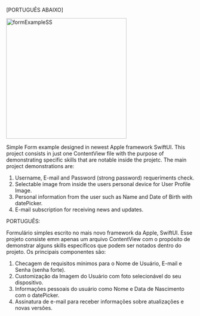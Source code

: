 [PORTUGUÊS ABAIXO]

<img width="322" alt="formExampleSS" src="https://github.com/marcelodeabreu/form-exemple-ios/assets/109244891/fce246c5-34fc-49da-8ab6-cccc09965af1">


Simple Form example designed in newest Apple framework SwiftUI. This project consists in just one ContentView file with the purpose of demonstrating specific skills that are notable inside the projetc.
The main project demonstrations are:
1.  Username, E-mail and Password (strong password) requeriments check.
2.  Selectable image from inside the users personal device for User Profile Image.
3.  Personal information from the user such as Name and Date of Birth with datePicker.
4.  E-mail subscription for receiving news and updates.




PORTUGUÊS:

Formulário simples escrito no mais novo framework da Apple, SwiftUI. Esse projeto consiste emm apenas um arquivo ContentView com o propósito de demonstrar alguns skills específicos que podem ser notados dentro do projeto.
Os principais componentes são:
1. Checagem de requisitos mínimos para o Nome de Usuário, E-mail e Senha (senha forte).
2. Customização da Imagem do Usuário com foto selecionável do seu dispositivo.
3. Informações pessoais do usuário como Nome e Data de Nascimento com o datePicker.
4. Assinatura de e-mail para receber informações sobre atualizações e novas versões. 
